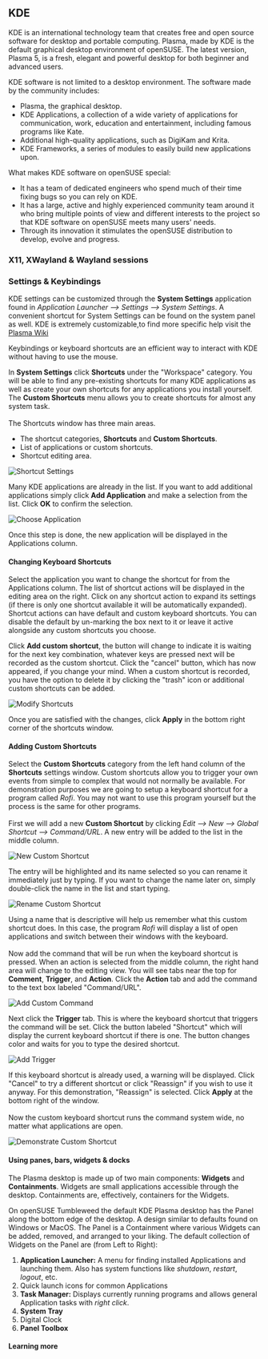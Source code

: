 ## KDE
KDE is an international technology team that creates free and open source software for desktop and portable computing.
Plasma, made by KDE is the default graphical desktop environment of openSUSE.
The latest version, Plasma 5, is a fresh, elegant and powerful desktop for both beginner and advanced users.

KDE software is not limited to a desktop environment. The software made by the community includes:

* Plasma, the graphical desktop.
* KDE Applications, a collection of a wide variety of applications for communication, work, education and entertainment, including famous programs like Kate.
* Additional high-quality applications, such as DigiKam and Krita.
* KDE Frameworks, a series of modules to easily build new applications upon.

What makes KDE software on openSUSE special:
* It has a team of dedicated engineers who spend much of their time fixing bugs so you can rely on KDE.
* It has a large, active and highly experienced community team around it who bring multiple points of view and different interests to the project so that KDE software
 on openSUSE meets many users' needs.
* Through its innovation it stimulates the openSUSE distribution to develop, evolve and progress.

### X11, XWayland & Wayland sessions

### Settings & Keybindings

KDE settings can be customized through the __System Settings__ application found in
_Application Launcher --> Settings --> System Settings_. A convenient shortcut for System Settings can be found on the system panel as well.
KDE is extremely customizable,to find more specific help visit the [Plasma Wiki](https://userbase.kde.org/Plasma)

Keybindings or keyboard shortcuts are an efficient way to interact with KDE without having to use the mouse.

In __System Settings__ click __Shortcuts__ under the "Workspace" category.
You will be able to find any pre-existing shortcuts for many KDE applications as well as create your own shortcuts for any applications you install yourself.
The __Custom Shortcuts__ menu allows you to create shortcuts for almost any system task.
<br><br>
The Shortcuts window has three main areas.

* The shortcut categories, __Shortcuts__ and __Custom Shortcuts__.
* List of applications or custom shortcuts.
* Shortcut editing area.

![Shortcut Settings](image/Shortcuts.png)

Many KDE applications are already in the list. If you want to add additional applications simply
click __Add Application__ and make a selection from the list. Click __OK__ to confirm the selection.

![Choose Application](image/Shortcuts_ChooseApplication.png)

Once this step is done, the new application will be displayed in the Applications column.

#### Changing Keyboard Shortcuts

Select the application you want to change the shortcut for from the Applications column. The list of shortcut actions will be displayed in the editing area on the right. Click on any shortcut action to expand its settings (if there is only one shortcut available it will be automatically expanded).
<br>
Shortcut actions can have default and custom keyboard shortcuts. You can disable the default by un-marking the box next to it or leave it active alongside any custom shortcuts you choose.

Click __Add custom shortcut__, the button will change to indicate it is waiting for the next key combination, whatever keys are pressed next will be recorded as the custom shortcut. Click the "cancel" button, which has now appeared, if you change your mind. When a custom shortcut is recorded, you have the option to delete it by clicking the "trash" icon or additional custom shortcuts can be added.
<br>

![Modify Shortcuts](image/Shortcuts_Spectacle.png)

Once you are satisfied with the changes, click __Apply__ in the bottom right corner of the shortcuts window.

#### Adding Custom Shortcuts

Select the __Custom Shortcuts__ category from the left hand column of the __Shortcuts__ settings window. Custom shortcuts allow you to trigger your own events from simple to complex that would not normally be available. For demonstration purposes we are going to setup a keyboard shortcut for a program called _Rofi_. You may not want to use this program yourself but the process is the same for other programs.
<br><br>
First we will add a new __Custom Shortcut__ by clicking _Edit --> New --> Global Shortcut --> Command/URL_. A new entry will be added to the list in the middle column.

![New Custom Shortcut](image/CustomShortcuts_AddNew.png)

The entry will be highlighted and its name selected so you can rename it immediately just by typing. If you want to change the name later on, simply double-click the name in the list and start typing.

![Rename Custom Shortcut](image/CustomShortcuts_NameNew.png)

Using a name that is descriptive will help us remember what this custom shortcut does. In this case, the program _Rofi_ will display a list of open applications and switch between their windows with the keyboard.
<br><br>
Now add the command that will be run when the keyboard shortcut is pressed. When an action is selected from the middle column, the right hand area will change to the editing view. You will see tabs near the top for __Comment__, __Trigger__, and __Action__. Click the __Action__ tab and add the command to the text box labeled "Command/URL".

![Add Custom Command](image/CustomShortcuts_Command.png)

Next click the __Trigger__ tab. This is where the keyboard shortcut that triggers the command will be set. Click the button labeled "Shortcut" which will display the current keyboard shortcut if there is one. The button changes color and waits for you to type the desired shortcut.

![Add Trigger](image/CustomShortcuts_Trigger.png)

If this keyboard shortcut is already used, a warning will be displayed. Click "Cancel" to try a different shortcut or click "Reassign" if you wish to use it anyway. For this demonstration, "Reassign" is selected. Click __Apply__ at the bottom right of the window.
<br><br>
Now the custom keyboard shortcut runs the command system wide, no matter what applications are open.

![Demonstrate Custom Shortcut](image/CustomShortcuts_Demonstration.png)

#### Using panes, bars, widgets & docks

The Plasma desktop is made up of two main components: **Widgets** and **Containments**.
Widgets are small applications accessible through the desktop.
Containments are, effectively, containers for the Widgets.

On openSUSE Tumbleweed the default KDE Plasma desktop has the Panel along the bottom edge of the desktop. A design similar to defaults found on Windows or MacOS. The Panel is a Containment where various Widgets can be added, removed, and arranged to your liking. The default collection of Widgets on the Panel are (from Left to Right):

1. **Application Launcher:** A menu for finding installed Applications and launching them. Also has system functions like *shutdown*, *restart*, *logout*, etc.
2. Quick launch icons for common Applications
3. **Task Manager:** Displays currently running programs and allows general Application tasks with *right click*.
4. **System Tray**
5. Digital Clock
6. **Panel Toolbox**

#### Learning more
